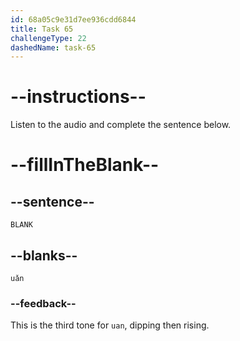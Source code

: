 ```yaml
---
id: 68a05c9e31d7ee936cdd6844
title: Task 65
challengeType: 22
dashedName: task-65
---
```


<!-- (Audio) A: uǎn -->

# --instructions--

Listen to the audio and complete the sentence below.

# --fillInTheBlank--

## --sentence--

`BLANK`

## --blanks--

`uǎn`

### --feedback--

This is the third tone for `uan`, dipping then rising.
